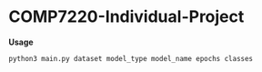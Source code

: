 # COMP7220-Individual-Project

**Usage**
```
python3 main.py dataset model_type model_name epochs classes 
```